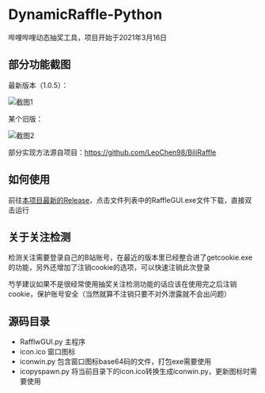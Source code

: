 # DynamicRaffle-Python
哔哩哔哩动态抽奖工具，项目开始于2021年3月16日

## 部分功能截图

最新版本（1.0.5）：

![截图1](https://user-images.githubusercontent.com/75879378/112523063-4fbae480-8dd9-11eb-879b-3d9a4182fc12.png)

某个旧版：

![截图2](https://user-images.githubusercontent.com/75879378/112303896-cd96c700-8cd7-11eb-9a5a-0de24521d512.png)

部分实现方法源自项目：https://github.com/LeoChen98/BiliRaffle

## 如何使用

前往[本项目最新的Release](https://github.com/shoyu3/DynamicRaffle-Python/releases/latest)，点击文件列表中的RaffleGUI.exe文件下载，直接双击运行

## 关于关注检测

检测关注需要登录自己的B站账号，在最近的版本里已经整合进了getcookie.exe的功能，另外还增加了注销cookie的选项，可以快速注销此次登录

芍芋建议如果不是很经常使用抽奖关注检测功能的话应该在使用完之后注销cookie，保护账号安全（当然就算不注销只要不对外泄露就不会出问题）

## 源码目录

- RafflwGUI.py 主程序
- icon.ico 窗口图标
- iconwin.py 包含窗口图标base64码的文件，打包exe需要使用
- icopyspawn.py 将当前目录下的icon.ico转换生成iconwin.py，更新图标时需要使用
